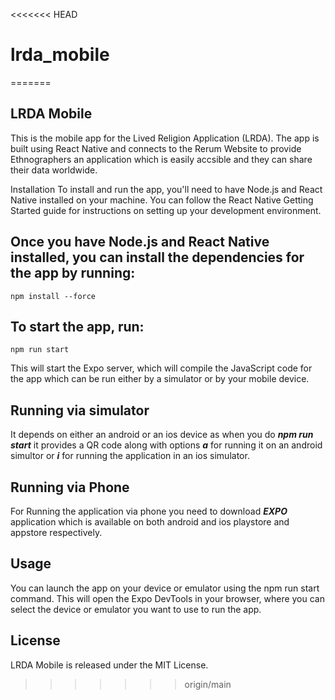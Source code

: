 <<<<<<< HEAD
# lrda_mobile
=======
## LRDA Mobile
This is the mobile app for the Lived Religion Application (LRDA). The app is built using React Native and connects to the Rerum Website to provide Ethnographers an application which is easily accsible and they can share their data worldwide.

Installation
To install and run the app, you'll need to have Node.js and React Native installed on your machine. You can follow the React Native Getting Started guide for instructions on setting up your development environment.

## Once you have Node.js and React Native installed, you can install the dependencies for the app by running:

```
npm install --force
```
## To start the app, run:

```
npm run start

```
This will start the Expo server, which will compile the JavaScript code for the app which can be run either by a simulator or by your mobile device.

## Running via simulator 
It depends on either an android or an ios device as when you do ***npm run start*** it provides a QR code along with options ***a*** for running it on an android simultor or ***i*** for running the application in an ios simulator.

## Running via Phone
For Running the application via phone you need to download ***EXPO*** application which is available on both android and ios playstore and appstore respectively.

## Usage
You can launch the app on your device or emulator using the npm run start command. This will open the Expo DevTools in your browser, where you can select the device or emulator you want to use to run the app.

## License
LRDA Mobile is released under the MIT License.
>>>>>>> origin/main
